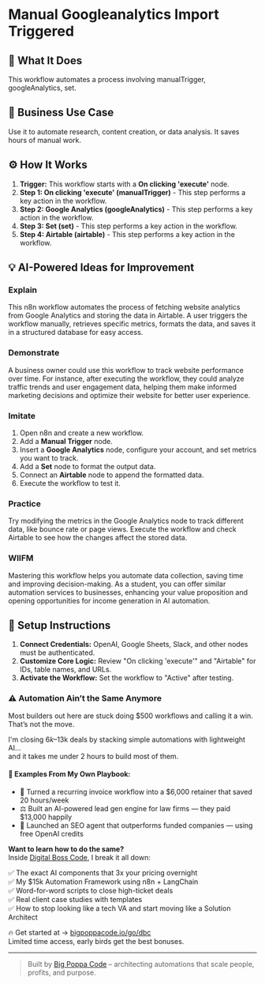 # Manual Googleanalytics Import Triggered

## 🚀 What It Does
This workflow automates a process involving manualTrigger, googleAnalytics, set.

## 💼 Business Use Case
Use it to automate research, content creation, or data analysis. It saves hours of manual work.

## ⚙️ How It Works
1.  **Trigger:** This workflow starts with a **On clicking 'execute'** node.
2. **Step 1: On clicking 'execute' (manualTrigger)** - This step performs a key action in the workflow.
3. **Step 2: Google Analytics (googleAnalytics)** - This step performs a key action in the workflow.
4. **Step 3: Set (set)** - This step performs a key action in the workflow.
5. **Step 4: Airtable (airtable)** - This step performs a key action in the workflow.

## 💡 AI-Powered Ideas for Improvement
### Explain
This n8n workflow automates the process of fetching website analytics from Google Analytics and storing the data in Airtable. A user triggers the workflow manually, retrieves specific metrics, formats the data, and saves it in a structured database for easy access.

### Demonstrate
A business owner could use this workflow to track website performance over time. For instance, after executing the workflow, they could analyze traffic trends and user engagement data, helping them make informed marketing decisions and optimize their website for better user experience.

### Imitate
1. Open n8n and create a new workflow.
2. Add a **Manual Trigger** node.
3. Insert a **Google Analytics** node, configure your account, and set metrics you want to track.
4. Add a **Set** node to format the output data.
5. Connect an **Airtable** node to append the formatted data.
6. Execute the workflow to test it.

### Practice
Try modifying the metrics in the Google Analytics node to track different data, like bounce rate or page views. Execute the workflow and check Airtable to see how the changes affect the stored data.

### WIIFM
Mastering this workflow helps you automate data collection, saving time and improving decision-making. As a student, you can offer similar automation services to businesses, enhancing your value proposition and opening opportunities for income generation in AI automation.

## 🔧 Setup Instructions
1. **Connect Credentials:** OpenAI, Google Sheets, Slack, and other nodes must be authenticated.
2. **Customize Core Logic:** Review "On clicking 'execute'" and "Airtable" for IDs, table names, and URLs.
3. **Activate the Workflow:** Set the workflow to "Active" after testing.

### ⚠️ Automation Ain’t the Same Anymore

Most builders out here are stuck doing $500 workflows and calling it a win.  
That’s not the move.  

I'm closing $6k–$13k deals by stacking simple automations with lightweight AI...  
and it takes me under 2 hours to build most of them.

#### 🧠 Examples From My Own Playbook:
- 🔁 Turned a recurring invoice workflow into a $6,000 retainer that saved 20 hours/week  
- ⚖️ Built an AI-powered lead gen engine for law firms — they paid $13,000 happily  
- 🚀 Launched an SEO agent that outperforms funded companies — using free OpenAI credits  

**Want to learn how to do the same?**  
Inside [Digital Boss Code](https://bigpoppacode.io/go/dbc), I break it all down:

✅ The exact AI components that 3x your pricing overnight  
✅ My $15k Automation Framework using n8n + LangChain  
✅ Word-for-word scripts to close high-ticket deals  
✅ Real client case studies with templates  
✅ How to stop looking like a tech VA and start moving like a Solution Architect  

🔥 Get started at → [bigpoppacode.io/go/dbc](https://bigpoppacode.io/go/dbc)  
Limited time access, early birds get the best bonuses.

---
> Built by [Big Poppa Code](https://bigpoppacode.io) – architecting automations that scale people, profits, and purpose.
